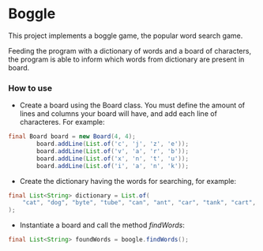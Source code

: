 # Boggle

This project implements a boggle game, the popular word search game.

Feeding the program with a dictionary of words and a board of characters, the program is able to inform which words from dictionary are present in board.

### How to use

- Create a board using the Board class. You must define the amount of lines and columns your board will have, and add each line of characteres. For example:
```java
final Board board = new Board(4, 4);
        board.addLine(List.of('c', 'j', 'z', 'e'));
        board.addLine(List.of('v', 'a', 'r', 'b'));
        board.addLine(List.of('x', 'n', 't', 'u'));
        board.addLine(List.of('i', 'a', 'n', 'k'));
```

- Create the dictionary having the words for searching, for example:
```java
final List<String> dictionary = List.of(
    "cat", "dog", "byte", "tube", "can", "ant", "car", "tank", "cart", "camel"
);
```

- Instantiate a board and call the method *findWords*:
```java
final List<String> foundWords = boogle.findWords();
```